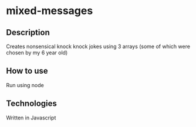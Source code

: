 # mixed-messages

## Description

Creates nonsensical knock knock jokes using 3 arrays (some of which were chosen by my 6 year old)

## How to use

Run using node

## Technologies

Written in Javascript


